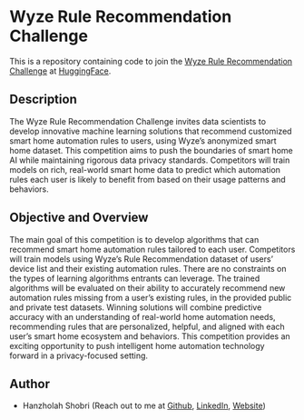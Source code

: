 
# Wyze Rule Recommendation Challenge

This is a repository containing code to join the [Wyze Rule Recommendation Challenge](https://huggingface.co/spaces/competitions/wyze-rule-recommendation) at [HuggingFace](huggingface.co).

## Description

The Wyze Rule Recommendation Challenge invites data scientists to develop innovative machine learning solutions that recommend customized smart home automation rules to users, using Wyze’s anonymized smart home dataset. This competition aims to push the boundaries of smart home AI while maintaining rigorous data privacy standards. Competitors will train models on rich, real-world smart home data to predict which automation rules each user is likely to benefit from based on their usage patterns and behaviors.

## Objective and Overview
The main goal of this competition is to develop algorithms that can recommend smart home automation rules tailored to each user. Competitors will train models using Wyze’s Rule Recommendation dataset of users’ device list and their existing automation rules. There are no constraints on the types of learning algorithms entrants can leverage. The trained algorithms will be evaluated on their ability to accurately recommend new automation rules missing from a user’s existing rules, in the provided public and private test datasets. Winning solutions will combine predictive accuracy with an understanding of real-world home automation needs, recommending rules that are personalized, helpful, and aligned with each user’s smart home ecosystem and behaviors. This competition provides an exciting opportunity to push intelligent home automation technology forward in a privacy-focused setting.

## Author
* Hanzholah Shobri (Reach out to me at [Github](https://github.com/hanzholahs), [LinkedIn](https://linkedin.com/in/hanzholahs), [Website](https://hanzholahs.quarto.pub))
